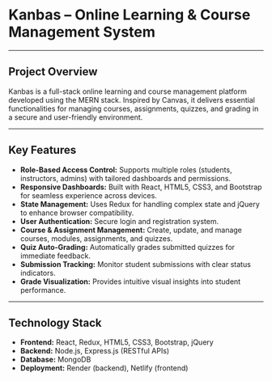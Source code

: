 # Kanbas – Online Learning & Course Management System

---

## Project Overview

Kanbas is a full-stack online learning and course management platform developed using the MERN stack. Inspired by Canvas, it delivers essential functionalities for managing courses, assignments, quizzes, and grading in a secure and user-friendly environment.

---

## Key Features

- **Role-Based Access Control:** Supports multiple roles (students, instructors, admins) with tailored dashboards and permissions.
- **Responsive Dashboards:** Built with React, HTML5, CSS3, and Bootstrap for seamless experience across devices.
- **State Management:** Uses Redux for handling complex state and jQuery to enhance browser compatibility.
- **User Authentication:** Secure login and registration system.
- **Course & Assignment Management:** Create, update, and manage courses, modules, assignments, and quizzes.
- **Quiz Auto-Grading:** Automatically grades submitted quizzes for immediate feedback.
- **Submission Tracking:** Monitor student submissions with clear status indicators.
- **Grade Visualization:** Provides intuitive visual insights into student performance.

---

## Technology Stack

- **Frontend:** React, Redux, HTML5, CSS3, Bootstrap, jQuery
- **Backend:** Node.js, Express.js (RESTful APIs)
- **Database:** MongoDB
- **Deployment:** Render (backend), Netlify (frontend)


